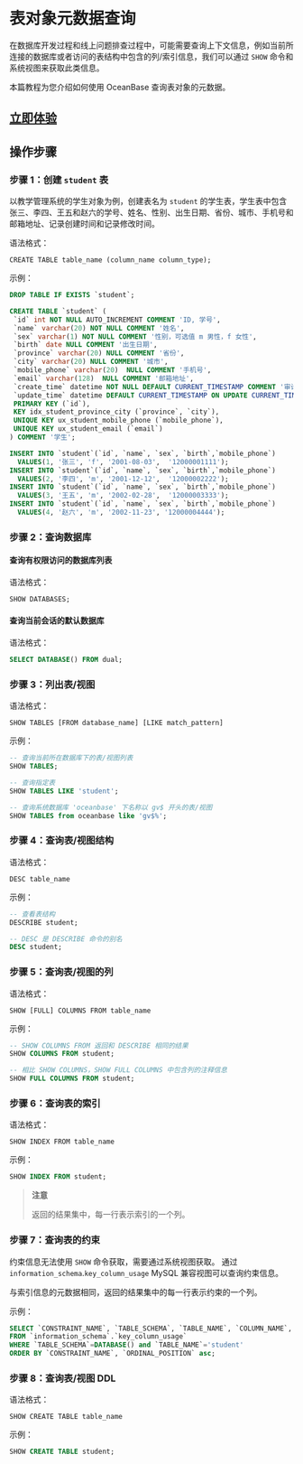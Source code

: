 # 表对象元数据查询

在数据库开发过程和线上问题排查过程中，可能需要查询上下文信息，例如当前所连接的数据库或者访问的表结构中包含的列/索引信息，我们可以通过 `SHOW` 命令和系统视图来获取此类信息。

本篇教程为您介绍如何使用 OceanBase 查询表对象的元数据。

## [立即体验](https://play.oceanbase.com/#/gateway/eyJkYXRhIjp7InR1dG9yaWFsSWQiOiI0LnRhYmxlLW9iamVjdC1tZXRhZGF0YS1xdWVyeS5tZC96aC1DTiJ9LCJhY3Rpb24iOiJvcGVuVHV0b3JpYWwifQ==)

## 操作步骤

### 步骤 1：创建 `student` 表

以教学管理系统的学生对象为例，创建表名为 `student` 的学生表，学生表中包含张三、李四、王五和赵六的学号、姓名、性别、出生日期、省份、城市、手机号和邮箱地址、记录创建时间和记录修改时间。

语法格式：

```text
CREATE TABLE table_name (column_name column_type);
```

示例：

```sql
DROP TABLE IF EXISTS `student`;

CREATE TABLE `student` (
 `id` int NOT NULL AUTO_INCREMENT COMMENT 'ID, 学号',
 `name` varchar(20) NOT NULL COMMENT '姓名',
 `sex` varchar(1) NOT NULL COMMENT '性别，可选值 m 男性，f 女性',
 `birth` date NULL COMMENT '出生日期',
 `province` varchar(20) NULL COMMENT '省份',
 `city` varchar(20) NULL COMMENT '城市',
 `mobile_phone` varchar(20)  NULL COMMENT '手机号',
 `email` varchar(128)  NULL COMMENT '邮箱地址',
 `create_time` datetime NOT NULL DEFAULT CURRENT_TIMESTAMP COMMENT '审计字段，记录创建时间',
 `update_time` datetime DEFAULT CURRENT_TIMESTAMP ON UPDATE CURRENT_TIMESTAMP COMMENT '审计字段，记录修改时间',
 PRIMARY KEY (`id`),
 KEY idx_student_province_city (`province`, `city`),
 UNIQUE KEY ux_student_mobile_phone (`mobile_phone`),
 UNIQUE KEY ux_student_email (`email`)
) COMMENT '学生';

INSERT INTO `student`(`id`, `name`, `sex`, `birth`,`mobile_phone`) 
  VALUES(1, '张三', 'f', '2001-08-03',  '12000001111');
INSERT INTO `student`(`id`, `name`, `sex`, `birth`,`mobile_phone`) 
  VALUES(2, '李四', 'm', '2001-12-12',  '12000002222');
INSERT INTO `student`(`id`, `name`, `sex`, `birth`,`mobile_phone`) 
  VALUES(3, '王五', 'm', '2002-02-28',  '12000003333');  
INSERT INTO `student`(`id`, `name`, `sex`, `birth`,`mobile_phone`) 
  VALUES(4, '赵六', 'm', '2002-11-23', '12000004444');
```

### 步骤 2：查询数据库

#### 查询有权限访问的数据库列表

语法格式：

```sql
SHOW DATABASES;
```

#### 查询当前会话的默认数据库

语法格式：

```sql
SELECT DATABASE() FROM dual;
```

### 步骤 3：列出表/视图

语法格式：

```text
SHOW TABLES [FROM database_name] [LIKE match_pattern]
```

示例：

```sql
-- 查询当前所在数据库下的表/视图列表
SHOW TABLES;

-- 查询指定表
SHOW TABLES LIKE 'student';

-- 查询系统数据库 'oceanbase' 下名称以 gv$ 开头的表/视图
SHOW TABLES from oceanbase like 'gv$%';
```

### 步骤 4：查询表/视图结构

语法格式：

```text
DESC table_name
```

示例：

```sql
-- 查看表结构
DESCRIBE student;

-- DESC 是 DESCRIBE 命令的别名
DESC student;
```

### 步骤 5：查询表/视图的列

语法格式：

```text
SHOW [FULL] COLUMNS FROM table_name
```

示例：

```sql
-- SHOW COLUMNS FROM 返回和 DESCRIBE 相同的结果
SHOW COLUMNS FROM student;

-- 相比 SHOW COLUMNS，SHOW FULL COLUMNS 中包含列的注释信息
SHOW FULL COLUMNS FROM student;
```

### 步骤 6：查询表的索引

语法格式：

```text
SHOW INDEX FROM table_name
```

示例：

```sql
SHOW INDEX FROM student;
```

> **注意**  
>
> 返回的结果集中，每一行表示索引的一个列。

### 步骤 7：查询表的约束

约束信息无法使用 `SHOW` 命令获取，需要通过系统视图获取。
通过 `information_schema`.`key_column_usage`  MySQL 兼容视图可以查询约束信息。

与索引信息的元数据相同，返回的结果集中的每一行表示约束的一个列。

示例：

```sql
SELECT `CONSTRAINT_NAME`, `TABLE_SCHEMA`, `TABLE_NAME`, `COLUMN_NAME`, `ORDINAL_POSITION`
FROM `information_schema`.`key_column_usage`
WHERE `TABLE_SCHEMA`=DATABASE() and `TABLE_NAME`='student'
ORDER BY `CONSTRAINT_NAME`, `ORDINAL_POSITION` asc;
```

### 步骤 8：查询表/视图 DDL

语法格式：

```text
SHOW CREATE TABLE table_name
```

示例：

```sql
SHOW CREATE TABLE student;
```